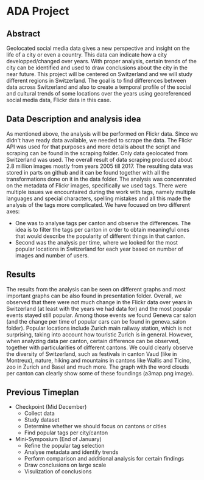 # ADA Project
## Abstract
Geolocated social media data gives a new perspective and insight on the life of a city or even a country. This data can indicate how a city developped/changed over years. With proper analysis, certain trends of the city can be identified and used to draw conclusions about the city in the near future. This project will be centered on Switzerland and we will study different regions in Switzerland. The goal is to find differences between data across Switzerland and also to create a temporal profile of the social and cultural trends of some locations over the years using georeferenced social media data, Flickr data in this case. 
## Data Description and analysis idea
As mentioned above, the analysis will be performed on Flickr data. Since we didn't have ready data available, we needed to scrape the data. The Flickr API was used for that purposes and more details about the script and scraping can be found in the scraping folder. 
Only data geolocated from Switzerland was used. The overall result of data scraping produced about 2.8 million images mostly from years 2005 till 2017. The resulting data was stored in parts on github and it can be found together with all the transformations done on it in the data folder. 
The analysis was concenrated on the metadata of Flickr images, specifically we used tags. 
There were multiple issues we encountaired during the work with tags, namely multiple languages and special characters, spelling mistakes and all this made the analysis of the tags more complicated. We have focused on two different axes: 
* One was to analyse tags per canton and observe the differences. The idea is to filter the tags per canton in order to obtain meaningful ones that would describe the popularity of different things in that canton. 
* Second was the analysis per time, where we looked for the most popular locations in Switzerland for each year based on number of images and number of users. 

## Results
The results from the analysis can be seen on different graphs and most important graphs can be also found in presentation folder. Overall, we observed that there were not much change in the Flickr data over years in Switzerland (at least with the years we had data for) and the most popular events stayed still popular. Among those events we found Geneva car salon (and the change per time of popular cars can be found in geneva_salon folder). Popular locations include Zurich main railway station, which is not surprising, taking into account how touristic Zurich is in general. However, when analyzing data per canton, certain difference can be observed, together with particularities of different cantons. We could clearly observe the diversity of Switzerland, such as festivals in canton Vaud (like in Montreux), nature, hiking and mountains in cantons like Wallis and Ticino, zoo in Zurich and Basel and much more. The graph with the word clouds per canton can clearly show some of these foundings (a3map.png image). 


## Previous Timeplan
* Checkpoint (Mid December)
    * Collect data
    * Study dataset
    * Determine whether we should focus on cantons or cities
    * Find popular tags per city/canton
* Mini-Symposium (End of January) 
    * Refine the popular tag selection
    * Analyse metadata and identify trends
    * Perform comparison and additional analysis for certain findings
    * Draw conclusions on large scale
    * Visulization of conclusions
